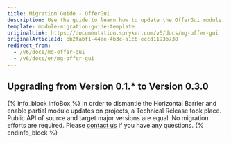 ```yaml
---
title: Migration Guide - OfferGui
description: Use the guide to learn how to update the OfferGui module.
template: module-migration-guide-template
originalLink: https://documentation.spryker.com/v6/docs/mg-offer-gui
originalArticleId: 6b2fabf1-44ee-4b3c-a1c6-eccd1193b738
redirect_from:
  - /v6/docs/mg-offer-gui
  - /v6/docs/en/mg-offer-gui
---
```


## Upgrading from Version 0.1.* to Version 0.3.0

{% info_block infoBox %}
In order to dismantle the Horizontal Barrier and enable partial module updates on projects, a Technical Release took place. Public API of source and target major versions are equal. No migration efforts are required. Please [contact us](https://spryker.com/en/support/) if you have any questions.
{% endinfo_block %}
